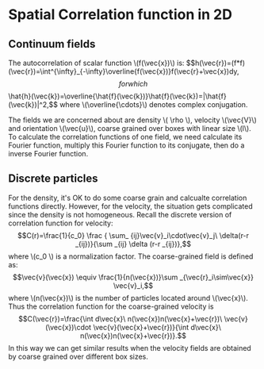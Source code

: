 <script type="text/javascript"
  src="http://cdn.mathjax.org/mathjax/latest/MathJax.js?config=TeX-AMS-MML_HTMLorMML">
</script>

# Spatial Correlation function in 2D

## Continuum fields
The autocorrelation of scalar function \\(f(\vec{x})\\) is:
$$h(\vec{r})=(f*f)(\vec{r})=\int^{\infty}_\{-\infty}\overline{f(\vec{x})}f(\vec{r}+\vec{x})dy,$$
for which
$$\hat{h}(\vec{k})=\overline{\hat{f}(\vec{k})}\hat{f}(\vec{k})=|\hat{f}(\vec{k})|^2,$$
where \\(\overline{\cdots}\\) denotes complex conjugation.

The fields we are concerned about are density \\( \rho \\), velocity \\(\vec{V}\\) and orientation \\(\vec{u}\\), coarse grained over boxes with linear size \\(l\\). To calculate the correlation functions of one field, we need calculate its Fourier function, multiply this Fourier function to its conjugate, then do a inverse Fourier function.

## Discrete particles
For the density, it's OK to do some coarse grain and calcualte correlation functions directly. However, for the velocity, the situation gets complicated since the density is not homogeneous. Recall the discrete version of correlation function for velocity:
$$C(r)=\frac{1}{c_0} \frac { \sum_ {ij}\vec{v}_i\cdot\vec{v}_j\ \delta(r-r _{ij})}{\sum _{ij} \delta (r-r _{ij})},$$
where \\(c_0 \\) is a normalization factor. The coarse-grained field is defined as:
$$\vec{v}(\vec{x}) \equiv \frac{1}{n(\vec{x})}\sum _{\vec{r}_i\sim\vec{x}} \vec{v}_i,$$
where \\(n(\vec{x})\\) is the number of particles located around \\(\vec{x}\\). Thus the correlation function for the  coarse-grained velocity is
$$C(\vec{r})=\frac{\int d\vec{x}\ n(\vec{x})n(\vec{x}+\vec{r})\ \vec{v}(\vec{x})\cdot \vec{v}(\vec{x}+\vec{r})}{\int d\vec{x}\ n(\vec{x})n(\vec{x}+\vec{r})}.$$
In this way we can get similar results when the velocity fields are obtained by coarse grained over different box sizes.